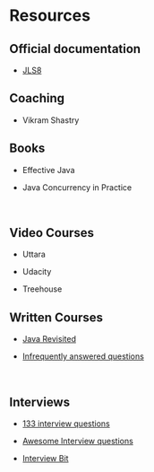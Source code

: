 # Resources



## Official documentation



* [JLS8](http://docs.oracle.com/javase/specs/jls/se8/html/index.html)



## Coaching



* Vikram Shastry



## Books



* Effective Java

* Java Concurrency in Practice

  ​

## Video Courses



* Uttara


* Udacity
* Treehouse



## Written Courses


* [Java Revisited](http://javarevisited.blogspot.in/)

* [Infrequently answered questions](http://norvig.com/java-iaq.html)

  ​

## Interviews

* [133 interview questions ](http://javarevisited.blogspot.in/2015/10/133-java-interview-questions-answers-from-last-5-years.html)

* [Awesome Interview questions](https://github.com/MaximAbramchuck/awesome-interview-questions#java)

* [Interview Bit](https://www.interviewbit.com/)

  ​

  ​
